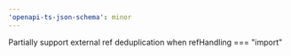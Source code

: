 ```yaml
---
'openapi-ts-json-schema': minor
---
```


Partially support external ref deduplication when refHandling === "import"
